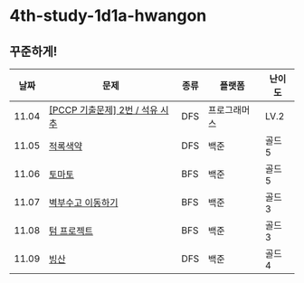 # 4th-study-1d1a-hwangon

## 꾸준하게!

| 날짜  | 문제                                                                                                              | 종류 | 플랫폼       | 난이도 |
| ----- | ----------------------------------------------------------------------------------------------------------------- | ---- | ------------ | ------ |
| 11.04 | [[PCCP 기출문제] 2번 / 석유 시추](https://school.programmers.co.kr/learn/courses/30/lessons/250136?language=java) | DFS  | 프로그래머스 | LV.2   |
| 11.05 | [적록색약](https://www.acmicpc.net/problem/10026)                                                                 | DFS  | 백준         | 골드 5 |
| 11.06 | [토마토](https://www.acmicpc.net/problem/7569)                                                                    | BFS  | 백준         | 골드 5 |
| 11.07 | [벽부수고 이동하기](https://www.acmicpc.net/problem/2206)                                                         | BFS  | 백준         | 골드 3 |
| 11.08 | [텀 프로젝트](https://www.acmicpc.net/problem/9466)                                                               | BFS  | 백준         | 골드 3 |
| 11.09 | [빙산](https://www.acmicpc.net/problem/2573)                                                                      | DFS  | 백준         | 골드 4 |
